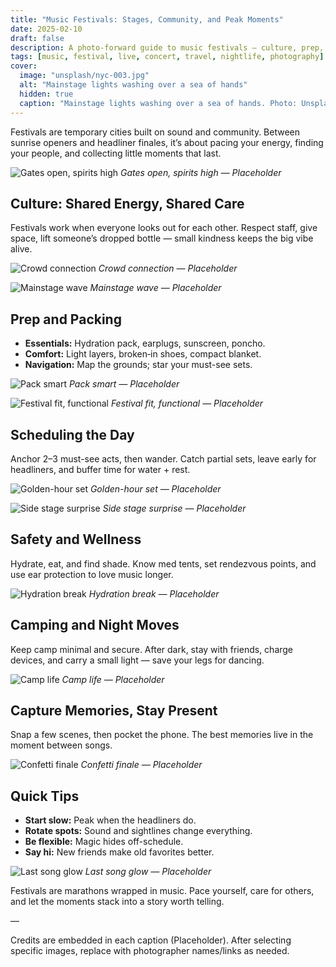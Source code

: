 ```yaml
---
title: "Music Festivals: Stages, Community, and Peak Moments"
date: 2025-02-10
draft: false
description: A photo-forward guide to music festivals — culture, prep, schedules, safety, and how to make the most of every set.
tags: [music, festival, live, concert, travel, nightlife, photography]
cover:
  image: "unsplash/nyc-003.jpg"
  alt: "Mainstage lights washing over a sea of hands"
  hidden: true
  caption: "Mainstage lights washing over a sea of hands. Photo: Unsplash"
---
```


Festivals are temporary cities built on sound and community. Between sunrise openers and headliner finales, it’s about pacing your energy, finding your people, and collecting little moments that last.

![Gates open, spirits high](unsplash/nyc-001.jpg)
_Gates open, spirits high — Placeholder_

## Culture: Shared Energy, Shared Care

Festivals work when everyone looks out for each other. Respect staff, give space, lift someone’s dropped bottle — small kindness keeps the big vibe alive.

![Crowd connection](unsplash/nyc-002.jpg)
_Crowd connection — Placeholder_

![Mainstage wave](unsplash/nyc-003.jpg)
_Mainstage wave — Placeholder_

## Prep and Packing

- **Essentials:** Hydration pack, earplugs, sunscreen, poncho.
- **Comfort:** Light layers, broken‑in shoes, compact blanket.
- **Navigation:** Map the grounds; star your must-see sets.

![Pack smart](unsplash/nyc-004.jpg)
_Pack smart — Placeholder_

![Festival fit, functional](unsplash/nyc-005.jpg)
_Festival fit, functional — Placeholder_

## Scheduling the Day

Anchor 2–3 must-see acts, then wander. Catch partial sets, leave early for headliners, and buffer time for water + rest.

![Golden-hour set](unsplash/nyc-006.jpg)
_Golden-hour set — Placeholder_

![Side stage surprise](unsplash/nyc-007.jpg)
_Side stage surprise — Placeholder_

## Safety and Wellness

Hydrate, eat, and find shade. Know med tents, set rendezvous points, and use ear protection to love music longer.

![Hydration break](unsplash/nyc-008.jpg)
_Hydration break — Placeholder_

## Camping and Night Moves

Keep camp minimal and secure. After dark, stay with friends, charge devices, and carry a small light — save your legs for dancing.

![Camp life](unsplash/nyc-009.jpg)
_Camp life — Placeholder_

## Capture Memories, Stay Present

Snap a few scenes, then pocket the phone. The best memories live in the moment between songs.

![Confetti finale](unsplash/nyc-010.jpg)
_Confetti finale — Placeholder_

## Quick Tips

- **Start slow:** Peak when the headliners do.
- **Rotate spots:** Sound and sightlines change everything.
- **Be flexible:** Magic hides off-schedule.
- **Say hi:** New friends make old favorites better.

![Last song glow](unsplash/nyc-011.jpg)
_Last song glow — Placeholder_

Festivals are marathons wrapped in music. Pace yourself, care for others, and let the moments stack into a story worth telling.

—

Credits are embedded in each caption (Placeholder). After selecting specific images, replace with photographer names/links as needed.

